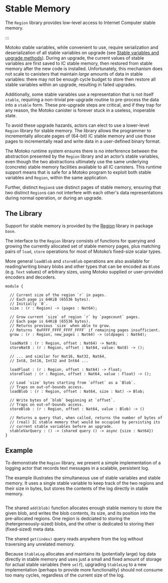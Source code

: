# Stable Memory

The `Region` library provides low-level access to Internet Computer stable memory.

<!--
TODO: extend example to illustrate stableVarQuery
-->

:::

Motoko stable variables, while convenient to use, require serialization and deserialization of all stable variables on upgrade (see [Stable variables and upgrade methods](upgrades.md)). During an upgrade, the current values of stable variables are first saved to IC stable memory, then restored from stable memory after the new code is installed. Unfortunately, this mechanism does not scale to canisters that maintain *large* amounts of data in stable variables: there may not be enough cycle budget to store then restore all stable variables within an upgrade, resulting in failed upgrades.

Additionally, some stable variables use a representation that is not itself `stable`, requiring a non-trivial pre-upgrade routine to pre-process the data into a `stable` form.  These pre-upgrade steps are critical, and if they trap for any reason, the Motoko canister is forever stuck in a useless, inoperable state.

To avoid these upgrade hazards, actors can elect to use a lower-level `Region` library for stable memory. The library allows the programmer to incrementally allocate pages of (64-bit) IC stable memory and use those pages to incrementally read and write data in a user-defined binary format.

The Motoko runtime system ensures there is no interference between the abstraction presented by the `Region` library and an actor’s stable variables, even though the two abstractions ultimately use the same underlying (concrete) stable memory facilities available to all IC canisters. This runtime support means that is safe for a Motoko program to exploit both stable variables and `Region`, within the same application.

Further, distinct `Region`s use distinct pages of stable memory, ensuring that two distinct `Region`s can not interfere with each other's data representations during normal operation, or during an upgrade.

## The Library

Support for stable memory is provided by the [Region](./base/Region.md) library in package `base`.

The interface to the `Region` library consists of functions for querying and growing the currently allocated set of stable memory pages, plus matching pairs of `load`, `store` operations for most of Motoko’s fixed-size scalar types.

More general `loadBlob` and `storeBlob` operations are also available for reading/writing binary blobs and other types that can be encoded as `Blob`s (e.g. `Text` values) of arbitrary sizes, using Motoko supplied or user-provided encoders and decoders.

``` motoko no-repl
module {

  // Current size of the region `r` in pages.
  // Each page is 64KiB (65536 bytes).
  // Initially `0`.
  size : (r : Region) -> (pages : Nat64);

  // Grow current `size` of region `r` by `pagecount` pages.
  // Each page is 64KiB (65536 bytes).
  // Returns previous `size` when able to grow.
  // Returns `0xFFFF_FFFF_FFFF_FFFF` if remaining pages insufficient.
  grow : (r : Region, new_pages : Nat64) -> (oldpages : Nat64);

  loadNat8 : (r : Region, offset : Nat64) -> Nat8;
  storeNat8 : (r : Region, offset : Nat64, value: Nat8) -> ();

  // ... and similar for Nat16, Nat32, Nat64,
  // Int8, Int16, Int32 and Int64 ...

  loadFloat : (r : Region, offset : Nat64) -> Float;
  storeFloat : (r : Region, offset : Nat64, value : Float) -> ();

  // Load `size` bytes starting from `offset` as a `Blob`.
  // Traps on out-of-bounds access.
  loadBlob : (r : Region, offset : Nat64, size : Nat) -> Blob;

  // Write bytes of `blob` beginning at `offset`.
  // Traps on out-of-bounds access.
  storeBlob : (r : Region, offset : Nat64, value : Blob) -> ()

  // Returns a query that, when called, returns the number of bytes of
  // (real) IC stable memory that would be occupied by persisting its
  // current stable variables before an upgrade.
  stableVarQuery : () -> (shared query () -> async {size : Nat64})
}
```

## Example

To demonstrate the `Region` library, we present a simple implementation of a logging actor that records text messages in a scalable, persistent log.

The example illustrates the simultaneous use of stable variables and stable memory. It uses a single stable variable to keep track of the two regions and their size in bytes, but stores the contents of the log directly in stable memory.

``` motoko no-repl file=./examples/StableLog.mo
```

The shared `add(blob)` function allocates enough stable memory to store the given blob, and writes the blob contents, its size, and its position into the pre-allocated regions.  One region is dedciated to storing the (hetergeneously-sized) blobs, and the other is dedicated to storing their (fixed-sized) meta data.

The shared `get(index)` query reads anywhere from the log without traversing any unrelated memory.

Because `StableLog` allocates and maintains its (potentially large) log data directly in stable memory and uses just a small and fixed amount of storage for actual stable variables (here `self`), upgrading `StableLog` to a new implementation (perhaps to provide more functionality) should not consume too many cycles, regardless of the current size of the log.
